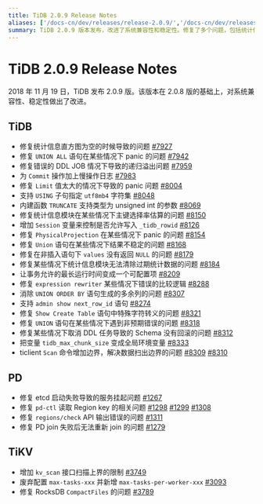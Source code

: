 ```yaml
---
title: TiDB 2.0.9 Release Notes
aliases: ['/docs-cn/dev/releases/release-2.0.9/','/docs-cn/dev/releases/209/']
summary: TiDB 2.0.9 版本发布，改进了系统兼容性和稳定性。修复了多个问题，包括统计信息、DDL JOB、Commit操作、Limit值、字符集支持、内建函数、主键选择率估算、Session变量、Union语句、统计信息清除、事务运行时间、表创建语句、取消DDL任务、全局环境变量等。PD修复了etcd启动失败和pd-ctl读取Region key的问题。TiKV增加了kv_scan接口扫描上界的限制，废弃了max-tasks-xxx配置，并修复了RocksDB CompactFiles的问题。
---
```


# TiDB 2.0.9 Release Notes

2018 年 11 月 19 日，TiDB 发布 2.0.9 版。该版本在 2.0.8 版的基础上，对系统兼容性、稳定性做出了改进。

## TiDB

- 修复统计信息直方图为空的时候导致的问题 [#7927](https://github.com/pingcap/tidb/pull/7927)
- 修复 `UNION ALL` 语句在某些情况下 panic 的问题 [#7942](https://github.com/pingcap/tidb/pull/7942)
- 修复错误的 DDL JOB 情况下导致的递归溢出问题 [#7959](https://github.com/pingcap/tidb/pull/7959)
- 为 `Commit` 操作加上慢操作日志 [#7983](https://github.com/pingcap/tidb/pull/7983)
- 修复 `Limit` 值太大的情况下导致的 panic 问题 [#8004](https://github.com/pingcap/tidb/pull/8004)
- 支持 `USING` 子句指定 `utf8mb4` 字符集 [#8048](https://github.com/pingcap/tidb/pull/8048)
- 内建函数 `TRUNCATE` 支持类型为 unsigned int 的参数 [#8069](https://github.com/pingcap/tidb/pull/8069)
- 修复统计信息模块在某些情况下主键选择率估算的问题 [#8150](https://github.com/pingcap/tidb/pull/8150)
- 增加 `Session` 变量来控制是否允许写入 `_tidb_rowid` [#8126](https://github.com/pingcap/tidb/pull/8126)
- 修复 `PhysicalProjection` 在某些情况下 panic 的问题 [#8154](https://github.com/pingcap/tidb/pull/8154)
- 修复 `Union` 语句在某些情况下结果不稳定的问题 [#8168](https://github.com/pingcap/tidb/pull/8168)
- 修复在非插入语句下 `values` 没有返回 `NULL` 的问题 [#8179](https://github.com/pingcap/tidb/pull/8179)
- 修复某些情况下统计信息模块无法清除过期统计数据的问题 [#8184](https://github.com/pingcap/tidb/pull/8184)
- 让事务允许的最长运行时间变成一个可配置项 [#8209](https://github.com/pingcap/tidb/pull/8209)
- 修复 `expression rewriter` 某些情况下错误的比较逻辑 [#8288](https://github.com/pingcap/tidb/pull/8288)
- 消除 `UNION ORDER BY` 语句生成的多余列的问题 [#8307](https://github.com/pingcap/tidb/pull/8307)
- 支持 `admin show next_row_id` 语句 [#8274](https://github.com/pingcap/tidb/pull/8274)
- 修复 `Show Create Table` 语句中特殊字符转义的问题 [#8321](https://github.com/pingcap/tidb/pull/8321)
- 修复 `UNION` 语句在某些情况下遇到非预期错误的问题 [#8318](https://github.com/pingcap/tidb/pull/8318)
- 修复某些情况下取消 DDL 任务导致的 Schema 没有回滚的问题 [#8312](https://github.com/pingcap/tidb/pull/8312)
- 把变量 `tidb_max_chunk_size` 变成全局环境变量 [#8333](https://github.com/pingcap/tidb/pull/8333)
- ticlient `Scan` 命令增加边界，解决数据扫出边界的问题 [#8309](https://github.com/pingcap/tidb/pull/8309) [#8310](https://github.com/pingcap/tidb/pull/8310)

## PD

- 修复 etcd 启动失败导致的服务挂起问题 [#1267](https://github.com/pingcap/pd/pull/1267)
- 修复 `pd-ctl` 读取 Region key 的相关问题 [#1298](https://github.com/pingcap/pd/pull/1298) [#1299](https://github.com/pingcap/pd/pull/1299) [#1308](https://github.com/pingcap/pd/pull/1308)
- 修复 `regions/check` API 输出错误的问题 [#1311](https://github.com/pingcap/pd/pull/1311)
- 修复 PD join 失败后无法重新 join 的问题 [#1279](https://github.com/pingcap/pd/pull/1279)

## TiKV

- 增加 `kv_scan` 接口扫描上界的限制 [#3749](https://github.com/tikv/tikv/pull/3749)
- 废弃配置 `max-tasks-xxx` 并新增 `max-tasks-per-worker-xxx` [#3093](https://github.com/tikv/tikv/pull/3093)
- 修复 RocksDB `CompactFiles` 的问题 [#3789](https://github.com/tikv/tikv/pull/3789)
